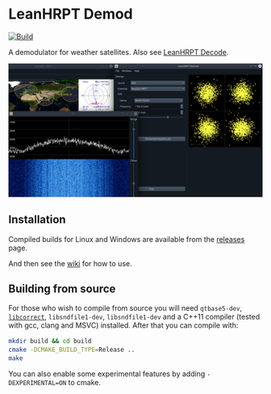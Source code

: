 # LeanHRPT Demod

[![Build](https://github.com/Xerbo/LeanHRPT-Demod/actions/workflows/build.yml/badge.svg)](https://github.com/Xerbo/LeanHRPT-Demod/actions/workflows/build.yml)

A demodulator for weather satellites. Also see [LeanHRPT Decode](https://github.com/Xerbo/LeanHRPT-Decode).

![Screenshot of LeanHRPT-Demod demodulating FengYun in realtime and outputting VCDUs](images/example.webp)

## Installation

Compiled builds for Linux and Windows are available from the [releases](https://github.com/Xerbo/LeanHRPT-Demod/releases) page.

And then see the [wiki](https://github.com/Xerbo/LeanHRPT-Demod/wiki) for how to use.

## Building from source

For those who wish to compile from source you will need `qtbase5-dev`, [`libcorrect`](https://github.com/quiet/libcorrect), `libsndfile1-dev`, `libsndfile1-dev` and a C++11 compiler (tested with gcc, clang and MSVC) installed. After that you can compile with:

```sh
mkdir build && cd build
cmake -DCMAKE_BUILD_TYPE=Release ..
make
```
You can also enable some experimental features by adding `-DEXPERIMENTAL=ON` to cmake.
